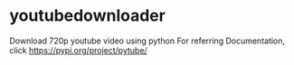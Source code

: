 # youtubedownloader
Download 720p youtube video using python
For referring Documentation, click https://pypi.org/project/pytube/
